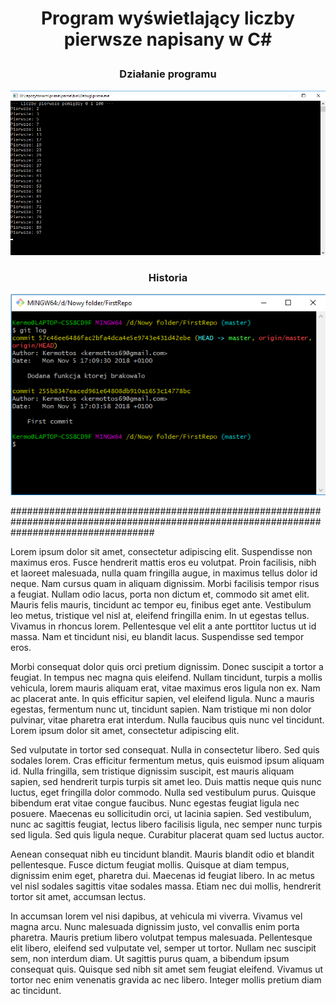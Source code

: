 # <p align = "center">Program wyświetlający liczby pierwsze napisany w C#


### <p align = "center">Działanie programu
![Obrazek](/img/1.png)

### <p align = "center">Historia
![Obrazek2](/img/2.png)

##########################################################################################################################################

Lorem ipsum dolor sit amet, consectetur adipiscing elit. Suspendisse non maximus eros. Fusce hendrerit mattis eros eu volutpat. Proin facilisis, nibh et laoreet malesuada, nulla quam fringilla augue, in maximus tellus dolor id neque. Nam cursus quam in aliquam dignissim. Morbi facilisis tempor risus a feugiat. Nullam odio lacus, porta non dictum et, commodo sit amet elit. Mauris felis mauris, tincidunt ac tempor eu, finibus eget ante. Vestibulum leo metus, tristique vel nisl at, eleifend fringilla enim. In ut egestas tellus. Vivamus in rhoncus lorem. Pellentesque vel elit a ante porttitor luctus ut id massa. Nam et tincidunt nisi, eu blandit lacus. Suspendisse sed tempor eros.

Morbi consequat dolor quis orci pretium dignissim. Donec suscipit a tortor a feugiat. In tempus nec magna quis eleifend. Nullam tincidunt, turpis a mollis vehicula, lorem mauris aliquam erat, vitae maximus eros ligula non ex. Nam ac placerat ante. In quis efficitur sapien, vel eleifend ligula. Nunc a mauris egestas, fermentum nunc ut, tincidunt sapien. Nam tristique mi non dolor pulvinar, vitae pharetra erat interdum. Nulla faucibus quis nunc vel tincidunt. Lorem ipsum dolor sit amet, consectetur adipiscing elit.

Sed vulputate in tortor sed consequat. Nulla in consectetur libero. Sed quis sodales lorem. Cras efficitur fermentum metus, quis euismod ipsum aliquam id. Nulla fringilla, sem tristique dignissim suscipit, est mauris aliquam sapien, sed hendrerit turpis turpis sit amet leo. Duis mattis neque quis nunc luctus, eget fringilla dolor commodo. Nulla sed vestibulum purus. Quisque bibendum erat vitae congue faucibus. Nunc egestas feugiat ligula nec posuere. Maecenas eu sollicitudin orci, ut lacinia sapien. Sed vestibulum, nunc ac sagittis feugiat, lectus libero facilisis ligula, nec semper nunc turpis sed ligula. Sed quis ligula neque. Curabitur placerat quam sed luctus auctor.

Aenean consequat nibh eu tincidunt blandit. Mauris blandit odio et blandit pellentesque. Fusce dictum feugiat mollis. Quisque at diam tempus, dignissim enim eget, pharetra dui. Maecenas id feugiat libero. In ac metus vel nisl sodales sagittis vitae sodales massa. Etiam nec dui mollis, hendrerit tortor sit amet, accumsan lectus.

In accumsan lorem vel nisi dapibus, at vehicula mi viverra. Vivamus vel magna arcu. Nunc malesuada dignissim justo, vel convallis enim porta pharetra. Mauris pretium libero volutpat tempus malesuada. Pellentesque elit libero, eleifend sed vulputate vel, semper ut tortor. Nullam nec suscipit sem, non interdum diam. Ut sagittis purus quam, a bibendum ipsum consequat quis. Quisque sed nibh sit amet sem feugiat eleifend. Vivamus ut tortor nec enim venenatis gravida ac nec libero. Integer mollis pretium diam ac tincidunt.
